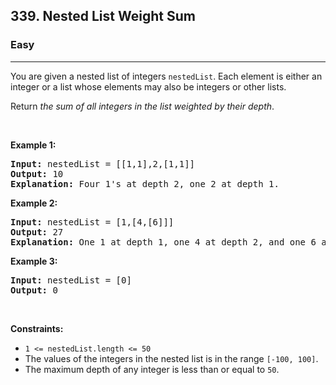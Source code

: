 <h2>339. Nested List Weight Sum</h2><h3>Easy</h3><hr><div><p>You are given a nested list of integers <code>nestedList</code>. Each element is either an integer or a list whose elements may also be integers or other lists.</p>

<p>Return <em>the sum of all integers in the list weighted by their depth</em>.</p>

<p>&nbsp;</p>
<p><strong>Example 1:</strong></p>

<pre><strong>Input:</strong> nestedList = [[1,1],2,[1,1]]
<strong>Output:</strong> 10
<strong>Explanation:</strong> Four 1's at depth 2, one 2 at depth 1.</pre>

<p><strong>Example 2:</strong></p>

<pre><strong>Input:</strong> nestedList = [1,[4,[6]]]
<strong>Output:</strong> 27
<strong>Explanation:</strong> One 1 at depth 1, one 4 at depth 2, and one 6 at depth 3; 1 + 4*2 + 6*3 = 27.</pre>

<p><strong>Example 3:</strong></p>

<pre><strong>Input:</strong> nestedList = [0]
<strong>Output:</strong> 0
</pre>

<p>&nbsp;</p>
<p><strong>Constraints:</strong></p>

<ul>
	<li><code>1 &lt;= nestedList.length &lt;= 50</code></li>
	<li>The values of the integers in the nested list is in the range <code>[-100, 100]</code>.</li>
	<li>The maximum depth of any integer is less than or equal to <code>50</code>.</li>
</ul>
</div>
